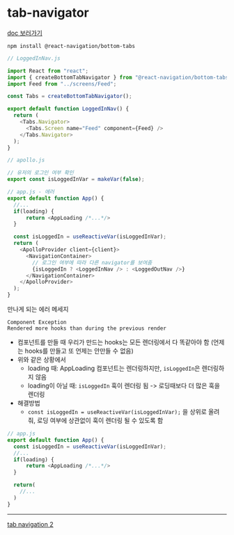 # tab-navigator

[doc 보러가기](https://reactnavigation.org/docs/tab-based-navigation/)

```
npm install @react-navigation/bottom-tabs
```

```js
// LoggedInNav.js

import React from "react";
import { createBottomTabNavigator } from "@react-navigation/bottom-tabs";
import Feed from "../screens/Feed";

const Tabs = createBottomTabNavigator();

export default function LoggedInNav() {
  return (
    <Tabs.Navigator>
      <Tabs.Screen name="Feed" component={Feed} />
    </Tabs.Navigator>
  );
}
```

```js
// apollo.js

// 유저의 로그인 여부 확인
export const isLoggedInVar = makeVar(false);
```

```js
// app.js - 에러
export default function App() {
  //...
  if(loading) {
      return <AppLoading /*...*/>
  }

  const isLoggedIn = useReactiveVar(isLoggedInVar);
  return (
    <ApolloProvider client={client}>
      <NavigationContainer>
        // 로그인 여부에 따라 다른 navigator를 보여줌
        {isLoggedIn ? <LoggedInNav /> : <LoggedOutNav />}
      </NavigationContainer>
    </ApolloProvider>
  );
}
```

만나게 되는 에러 메세지

```
Component Exception
Rendered more hooks than during the previous render
```

- 컴포넌트를 만들 때 우리가 만드는 hooks는 모든 렌더링에서 다 똑같아야 함 (언제는 hooks를 만들고 또 언제는 안만들 수 없음)
- 위와 같은 상황에서
  - loading 때: AppLoading 컴포넌트는 렌더링하지만, `isLoggedIn`은 렌더링하지 않음
  - loading이 아닐 때: `isLoggedIn` 훅이 렌더링 됨 -> 로딩때보다 더 많은 훅을 렌더링
- 해결방법
  - `const isLoggedIn = useReactiveVar(isLoggedInVar);` 을 상위로 올려줘, 로딩 여부에 상관없이 훅이 렌더링 될 수 있도록 함

```js
// app.js
export default function App() {
  const isLoggedIn = useReactiveVar(isLoggedInVar);
  //...
  if(loading) {
      return <AppLoading /*...*/>
  }

  return(
    //...
  )
}
```

---

[tab navigation 2](./15_tab-navigation2.md)
